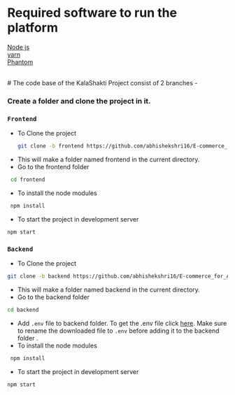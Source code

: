# Required software to run the platform
[Node js](https://nodejs.org/en/)
 <br>
[yarn](https://yarnpkg.com/)
 <br>
[Phantom](https://chrome.google.com/webstore/detail/phantom/bfnaelmomeimhlpmgjnjophhpkkoljpa?utm_term=chrome%20web%20store&utm_campaign&utm_source=adwords&utm_medium=ppc&hsa_acc=2427782021&hsa_cam=17624934708&hsa_grp=142148219190&hsa_ad=607700050316&hsa_src=g&hsa_tgt=kwd-308053041493&hsa_kw=chrome%20web%20store&hsa_mt=b&hsa_net=adwords&hsa_ver=3&gclid=EAIaIQobChMIgLDbx5nk-QIVxplmAh1qzAHeEAAYASAAEgLnZfD_BwE)

 <br>
# The code base of the KalaShakti Project consist of 2 branches -

### Create a folder and clone the project in it.

### `Frontend`
- To Clone the project 
   ```bash
   git clone -b frontend https://github.com/abhishekshri16/E-commerce_for_Artisans.git frontend
   ```
- This will make a folder named frontend in the current directory.
- Go to the frontend folder 
```bash
 cd frontend
```
- To install the node modules 
```bash
 npm install
```
- To start the project in development server  
```bash
npm start
```

### `Backend`
- To Clone the project 
```bash
git clone -b backend https://github.com/abhishekshri16/E-commerce_for_Artisans.git backend
```
- This will make a folder named backend in the current directory.
- Go to the backend folder 
```bash
cd backend
```
- Add `.env` file to backend folder. To get the .env file click [here](https://karan.oss-ap-south-1.aliyuncs.com/DOC-20230312-WA0016.env). Make sure to rename the downloaded file to `.env` before adding it to the backend folder .
- To install the node modules  
```bash
 npm install
```
- To start the project in development server  
```bash
npm start
```
